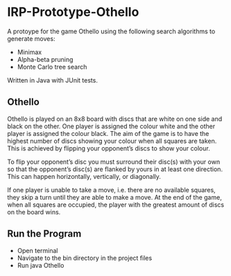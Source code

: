 # IRP-Prototype-Othello

A protoype for the game Othello using the following search algorithms to generate moves:
* Minimax
* Alpha-beta pruning
* Monte Carlo tree search

Written in Java with JUnit tests.

## Othello
Othello is played on an 8x8 board with discs that are white on one side and black on the other. One player is assigned the colour white and the other player is assigned the colour black. The aim of the game is to have the highest number of discs showing your colour when all squares are taken. This is achieved by flipping your opponent’s discs to show your colour.

To flip your opponent’s disc you must surround their disc(s) with your own so that the opponent’s disc(s) are flanked by yours in at least one direction. This can happen horizontally, vertically, or diagonally.

If one player is unable to take a move, i.e. there are no available squares, they skip a turn until they are able to make a move. At the end of the game, when all squares are occupied, the player with the greatest amount of discs on the board wins.

## Run the Program
* Open terminal
* Navigate to the bin directory in the project files
* Run java Othello
